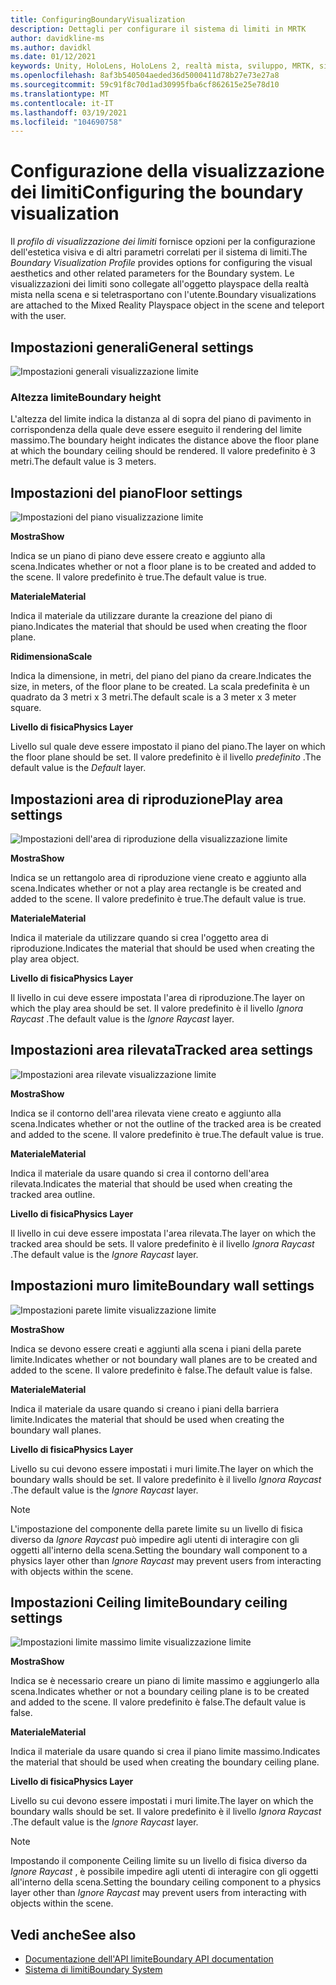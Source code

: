 ```yaml
---
title: ConfiguringBoundaryVisualization
description: Dettagli per configurare il sistema di limiti in MRTK
author: davidkline-ms
ms.author: davidkl
ms.date: 01/12/2021
keywords: Unity, HoloLens, HoloLens 2, realtà mista, sviluppo, MRTK, sistema di limiti,
ms.openlocfilehash: 8af3b540504aeded36d5000411d78b27e73e27a8
ms.sourcegitcommit: 59c91f8c70d1ad30995fba6cf862615e25e78d10
ms.translationtype: MT
ms.contentlocale: it-IT
ms.lasthandoff: 03/19/2021
ms.locfileid: "104690758"
---
```

# <a name="configuring-the-boundary-visualization"></a><span data-ttu-id="eb946-104">Configurazione della visualizzazione dei limiti</span><span class="sxs-lookup"><span data-stu-id="eb946-104">Configuring the boundary visualization</span></span>

<span data-ttu-id="eb946-105">Il *profilo di visualizzazione dei limiti* fornisce opzioni per la configurazione dell'estetica visiva e di altri parametri correlati per il sistema di limiti.</span><span class="sxs-lookup"><span data-stu-id="eb946-105">The *Boundary Visualization Profile* provides options for configuring the visual aesthetics and other related parameters for the Boundary system.</span></span> <span data-ttu-id="eb946-106">Le visualizzazioni dei limiti sono collegate all'oggetto playspace della realtà mista nella scena e si teletrasportano con l'utente.</span><span class="sxs-lookup"><span data-stu-id="eb946-106">Boundary visualizations are attached to the Mixed Reality Playspace object in the scene and teleport with the user.</span></span>

## <a name="general-settings"></a><span data-ttu-id="eb946-107">Impostazioni generali</span><span class="sxs-lookup"><span data-stu-id="eb946-107">General settings</span></span>

![Impostazioni generali visualizzazione limite](../images/boundary/BoundaryVisualizationGeneralSettings.png)

### <a name="boundary-height"></a><span data-ttu-id="eb946-109">Altezza limite</span><span class="sxs-lookup"><span data-stu-id="eb946-109">Boundary height</span></span>

<span data-ttu-id="eb946-110">L'altezza del limite indica la distanza al di sopra del piano di pavimento in corrispondenza della quale deve essere eseguito il rendering del limite massimo.</span><span class="sxs-lookup"><span data-stu-id="eb946-110">The boundary height indicates the distance above the floor plane at which the boundary ceiling should be rendered.</span></span> <span data-ttu-id="eb946-111">Il valore predefinito è 3 metri.</span><span class="sxs-lookup"><span data-stu-id="eb946-111">The default value is 3 meters.</span></span>

## <a name="floor-settings"></a><span data-ttu-id="eb946-112">Impostazioni del piano</span><span class="sxs-lookup"><span data-stu-id="eb946-112">Floor settings</span></span>

![Impostazioni del piano visualizzazione limite](../images/boundary/BoundaryVisualizationFloorSettings.png)

<span data-ttu-id="eb946-114">**Mostra**</span><span class="sxs-lookup"><span data-stu-id="eb946-114">**Show**</span></span>

<span data-ttu-id="eb946-115">Indica se un piano di piano deve essere creato e aggiunto alla scena.</span><span class="sxs-lookup"><span data-stu-id="eb946-115">Indicates whether or not a floor plane is to be created and added to the scene.</span></span> <span data-ttu-id="eb946-116">Il valore predefinito è true.</span><span class="sxs-lookup"><span data-stu-id="eb946-116">The default value is true.</span></span>

<span data-ttu-id="eb946-117">**Materiale**</span><span class="sxs-lookup"><span data-stu-id="eb946-117">**Material**</span></span>

<span data-ttu-id="eb946-118">Indica il materiale da utilizzare durante la creazione del piano di piano.</span><span class="sxs-lookup"><span data-stu-id="eb946-118">Indicates the material that should be used when creating the floor plane.</span></span>

<span data-ttu-id="eb946-119">**Ridimensiona**</span><span class="sxs-lookup"><span data-stu-id="eb946-119">**Scale**</span></span>

<span data-ttu-id="eb946-120">Indica la dimensione, in metri, del piano del piano da creare.</span><span class="sxs-lookup"><span data-stu-id="eb946-120">Indicates the size, in meters, of the floor plane to be created.</span></span> <span data-ttu-id="eb946-121">La scala predefinita è un quadrato da 3 metri x 3 metri.</span><span class="sxs-lookup"><span data-stu-id="eb946-121">The default scale is a 3 meter x 3 meter square.</span></span>

<span data-ttu-id="eb946-122">**Livello di fisica**</span><span class="sxs-lookup"><span data-stu-id="eb946-122">**Physics Layer**</span></span>

<span data-ttu-id="eb946-123">Livello sul quale deve essere impostato il piano del piano.</span><span class="sxs-lookup"><span data-stu-id="eb946-123">The layer on which the floor plane should be set.</span></span> <span data-ttu-id="eb946-124">Il valore predefinito è il livello *predefinito* .</span><span class="sxs-lookup"><span data-stu-id="eb946-124">The default value is the *Default* layer.</span></span>

## <a name="play-area-settings"></a><span data-ttu-id="eb946-125">Impostazioni area di riproduzione</span><span class="sxs-lookup"><span data-stu-id="eb946-125">Play area settings</span></span>

![Impostazioni dell'area di riproduzione della visualizzazione limite](../images/boundary/BoundaryVisualizationPlayAreaSettings.png)

<span data-ttu-id="eb946-127">**Mostra**</span><span class="sxs-lookup"><span data-stu-id="eb946-127">**Show**</span></span>

<span data-ttu-id="eb946-128">Indica se un rettangolo area di riproduzione viene creato e aggiunto alla scena.</span><span class="sxs-lookup"><span data-stu-id="eb946-128">Indicates whether or not a play area rectangle is be created and added to the scene.</span></span> <span data-ttu-id="eb946-129">Il valore predefinito è true.</span><span class="sxs-lookup"><span data-stu-id="eb946-129">The default value is true.</span></span>

<span data-ttu-id="eb946-130">**Materiale**</span><span class="sxs-lookup"><span data-stu-id="eb946-130">**Material**</span></span>

<span data-ttu-id="eb946-131">Indica il materiale da utilizzare quando si crea l'oggetto area di riproduzione.</span><span class="sxs-lookup"><span data-stu-id="eb946-131">Indicates the material that should be used when creating the play area object.</span></span>

<span data-ttu-id="eb946-132">**Livello di fisica**</span><span class="sxs-lookup"><span data-stu-id="eb946-132">**Physics Layer**</span></span>

<span data-ttu-id="eb946-133">Il livello in cui deve essere impostata l'area di riproduzione.</span><span class="sxs-lookup"><span data-stu-id="eb946-133">The layer on which the play area should be set.</span></span> <span data-ttu-id="eb946-134">Il valore predefinito è il livello *Ignora Raycast* .</span><span class="sxs-lookup"><span data-stu-id="eb946-134">The default value is the *Ignore Raycast* layer.</span></span>

## <a name="tracked-area-settings"></a><span data-ttu-id="eb946-135">Impostazioni area rilevata</span><span class="sxs-lookup"><span data-stu-id="eb946-135">Tracked area settings</span></span>

![Impostazioni area rilevate visualizzazione limite](../images/boundary/BoundaryVisualizationTrackedAreaSettings.png)

<span data-ttu-id="eb946-137">**Mostra**</span><span class="sxs-lookup"><span data-stu-id="eb946-137">**Show**</span></span>

<span data-ttu-id="eb946-138">Indica se il contorno dell'area rilevata viene creato e aggiunto alla scena.</span><span class="sxs-lookup"><span data-stu-id="eb946-138">Indicates whether or not the outline of the tracked area is be created and added to the scene.</span></span> <span data-ttu-id="eb946-139">Il valore predefinito è true.</span><span class="sxs-lookup"><span data-stu-id="eb946-139">The default value is true.</span></span>

<span data-ttu-id="eb946-140">**Materiale**</span><span class="sxs-lookup"><span data-stu-id="eb946-140">**Material**</span></span>

<span data-ttu-id="eb946-141">Indica il materiale da usare quando si crea il contorno dell'area rilevata.</span><span class="sxs-lookup"><span data-stu-id="eb946-141">Indicates the material that should be used when creating the tracked area outline.</span></span>

<span data-ttu-id="eb946-142">**Livello di fisica**</span><span class="sxs-lookup"><span data-stu-id="eb946-142">**Physics Layer**</span></span>

<span data-ttu-id="eb946-143">Il livello in cui deve essere impostata l'area rilevata.</span><span class="sxs-lookup"><span data-stu-id="eb946-143">The layer on which the tracked area should be sets.</span></span> <span data-ttu-id="eb946-144">Il valore predefinito è il livello *Ignora Raycast* .</span><span class="sxs-lookup"><span data-stu-id="eb946-144">The default value is the *Ignore Raycast* layer.</span></span>

## <a name="boundary-wall-settings"></a><span data-ttu-id="eb946-145">Impostazioni muro limite</span><span class="sxs-lookup"><span data-stu-id="eb946-145">Boundary wall settings</span></span>

![Impostazioni parete limite visualizzazione limite](../images/boundary/BoundaryVisualizationWallSettings.png)

<span data-ttu-id="eb946-147">**Mostra**</span><span class="sxs-lookup"><span data-stu-id="eb946-147">**Show**</span></span>

<span data-ttu-id="eb946-148">Indica se devono essere creati e aggiunti alla scena i piani della parete limite.</span><span class="sxs-lookup"><span data-stu-id="eb946-148">Indicates whether or not boundary wall planes are to be created and added to the scene.</span></span> <span data-ttu-id="eb946-149">Il valore predefinito è false.</span><span class="sxs-lookup"><span data-stu-id="eb946-149">The default value is false.</span></span>

<span data-ttu-id="eb946-150">**Materiale**</span><span class="sxs-lookup"><span data-stu-id="eb946-150">**Material**</span></span>

<span data-ttu-id="eb946-151">Indica il materiale da usare quando si creano i piani della barriera limite.</span><span class="sxs-lookup"><span data-stu-id="eb946-151">Indicates the material that should be used when creating the boundary wall planes.</span></span>

<span data-ttu-id="eb946-152">**Livello di fisica**</span><span class="sxs-lookup"><span data-stu-id="eb946-152">**Physics Layer**</span></span>

<span data-ttu-id="eb946-153">Livello su cui devono essere impostati i muri limite.</span><span class="sxs-lookup"><span data-stu-id="eb946-153">The layer on which the boundary walls should be set.</span></span> <span data-ttu-id="eb946-154">Il valore predefinito è il livello *Ignora Raycast* .</span><span class="sxs-lookup"><span data-stu-id="eb946-154">The default value is the *Ignore Raycast* layer.</span></span>

> [!NOTE]
> <span data-ttu-id="eb946-155">L'impostazione del componente della parete limite su un livello di fisica diverso da *Ignore Raycast* può impedire agli utenti di interagire con gli oggetti all'interno della scena.</span><span class="sxs-lookup"><span data-stu-id="eb946-155">Setting the boundary wall component to a physics layer other than *Ignore Raycast* may prevent users from interacting with objects within the scene.</span></span>

## <a name="boundary-ceiling-settings"></a><span data-ttu-id="eb946-156">Impostazioni Ceiling limite</span><span class="sxs-lookup"><span data-stu-id="eb946-156">Boundary ceiling settings</span></span>

![Impostazioni limite massimo limite visualizzazione limite](../images/boundary/BoundaryVisualizationCeilingSettings.png)

<span data-ttu-id="eb946-158">**Mostra**</span><span class="sxs-lookup"><span data-stu-id="eb946-158">**Show**</span></span>

<span data-ttu-id="eb946-159">Indica se è necessario creare un piano di limite massimo e aggiungerlo alla scena.</span><span class="sxs-lookup"><span data-stu-id="eb946-159">Indicates whether or not a boundary ceiling plane is to be created and added to the scene.</span></span> <span data-ttu-id="eb946-160">Il valore predefinito è false.</span><span class="sxs-lookup"><span data-stu-id="eb946-160">The default value is false.</span></span>

<span data-ttu-id="eb946-161">**Materiale**</span><span class="sxs-lookup"><span data-stu-id="eb946-161">**Material**</span></span>

<span data-ttu-id="eb946-162">Indica il materiale da usare quando si crea il piano limite massimo.</span><span class="sxs-lookup"><span data-stu-id="eb946-162">Indicates the material that should be used when creating the boundary ceiling plane.</span></span>

<span data-ttu-id="eb946-163">**Livello di fisica**</span><span class="sxs-lookup"><span data-stu-id="eb946-163">**Physics Layer**</span></span>

<span data-ttu-id="eb946-164">Livello su cui devono essere impostati i muri limite.</span><span class="sxs-lookup"><span data-stu-id="eb946-164">The layer on which the boundary walls should be set.</span></span> <span data-ttu-id="eb946-165">Il valore predefinito è il livello *Ignora Raycast* .</span><span class="sxs-lookup"><span data-stu-id="eb946-165">The default value is the *Ignore Raycast* layer.</span></span>

> [!NOTE]
> <span data-ttu-id="eb946-166">Impostando il componente Ceiling limite su un livello di fisica diverso da *Ignore Raycast* , è possibile impedire agli utenti di interagire con gli oggetti all'interno della scena.</span><span class="sxs-lookup"><span data-stu-id="eb946-166">Setting the boundary ceiling component to a physics layer other than *Ignore Raycast* may prevent users from interacting with objects within the scene.</span></span>

## <a name="see-also"></a><span data-ttu-id="eb946-167">Vedi anche</span><span class="sxs-lookup"><span data-stu-id="eb946-167">See also</span></span>

- [<span data-ttu-id="eb946-168">Documentazione dell'API limite</span><span class="sxs-lookup"><span data-stu-id="eb946-168">Boundary API documentation</span></span>](xref:Microsoft.MixedReality.Toolkit.Boundary)
- [<span data-ttu-id="eb946-169">Sistema di limiti</span><span class="sxs-lookup"><span data-stu-id="eb946-169">Boundary System</span></span>](BoundarySystemGettingStarted.md)
